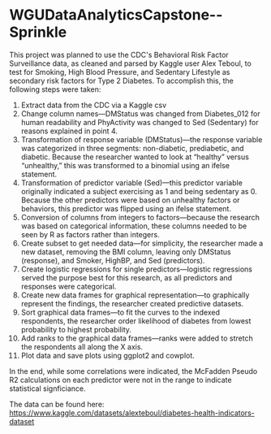 # WGUDataAnalyticsCapstone--Sprinkle
This project was planned to use the CDC's Behavioral Risk Factor Surveillance data, as cleaned and parsed by Kaggle user Alex Teboul, to test for Smoking, High Blood Pressure, and Sedentary Lifestyle as secondary risk factors for Type 2 Diabetes. To accomplish this, the following steps were taken:

1.	Extract data from the CDC via a Kaggle csv
2.	Change column names—DMStatus was changed from Diabetes_012 for human readability and PhyActivity was changed to Sed (Sedentary) for reasons explained in point 4.
3.	Transformation of response variable (DMStatus)—the response variable was categorized in three segments: non-diabetic, prediabetic, and diabetic. Because the researcher wanted to look at “healthy” versus “unhealthy,” this was transformed to a binomial using an ifelse statement.
4.	Transformation of predictor variable (Sed)—this predictor variable originally indicated a subject exercising as 1 and being sedentary as 0.  Because the other predictors were based on unhealthy factors or behaviors, this predictor was flipped using an ifelse statement.
5.	Conversion of columns from integers to factors—because the research was based on categorical information, these columns needed to be seen by R as factors rather than integers.
6.	Create subset to get needed data—for simplicity, the researcher made a new dataset, removing the BMI column, leaving only DMStatus (response), and Smoker, HighBP, and Sed (predictors).
7.	Create logistic regressions for single predictors—logistic regressions served the purpose best for this research, as all predictors and responses were categorical.
8.	Create new data frames for graphical representation—to graphically represent the findings, the researcher created predictive datasets.
9.	Sort graphical data frames—to fit the curves to the indexed respondents, the researcher order likelihood of diabetes from lowest probability to highest probability.
10.	Add ranks to the graphical data frames—ranks were added to stretch the respondents all along the X axis. 
11.	Plot data and save plots using ggplot2 and cowplot.

In the end, while some correlations were indicated, the McFadden Pseudo R2 calculations on each predictor were not in the range to indicate statistical signficiance.

The data can be found here:  https://www.kaggle.com/datasets/alexteboul/diabetes-health-indicators-dataset


